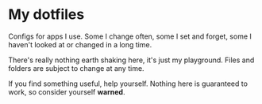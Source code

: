 # My dotfiles

Configs for apps I use. Some I change often, some I set and forget,
some I haven't looked at or changed in a long time.

There's really nothing earth shaking here, it's just my playground.
Files and folders are subject to change at any time.

If you find something useful, help yourself. Nothing here is guaranteed
to work, so consider yourself **warned**.
